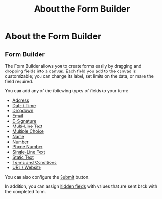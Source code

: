 ﻿---
uid: administrators-forms-overview
topic: administrators-forms-overview
locale: en
title: About the Form Builder
dnneditions: Evoq Engage
dnnversion: 09.02.00
parent-topic: administrators-microservices-overview
related-topics: create-form,edit-form,duplicate-form,delete-form,view-form-responses,administrators-structured-content-overview,administrators-fields-overview,about-hidden-fields
---

# About the Form Builder

## Form Builder

The Form Builder allows you to create forms easily by dragging and dropping fields into a canvas. Each field you add to the canvas is customizable; you can change its label, set limits on the data, or make the field required.

You can add any of the following types of fields to your form:

*   [Address](xref:form-field-address)
*   [Date / Time](xref:form-field-date-time)
*   [Dropdown](fxref:orm-field-dropdown)
*   [Email](xref:form-field-email)
*   [E-Signature](xref:form-field-esignature)
*   [Multi-Line Text](xref:form-field-multi-line-text)
*   [Multiple Choice](xref:form-field-multiple-choice)
*   [Name](xref:form-field-name)
*   [Number](xref:form-field-number)
*   [Phone Number](xref:form-field-phone-number)
*   [Single-Line Text](xref:form-field-single-line-text)
*   [Static Text](xref:form-field-static-text)
*   [Terms and Conditions](xref:form-field-terms-conditions)
*   [URL / Website](xref:form-field-url-website)

You can also configure the [Submit](xref:form-field-submit) button.

In addition, you can assign [hidden fields](xref:about-hidden-fields) with values that are sent back with the completed form.

